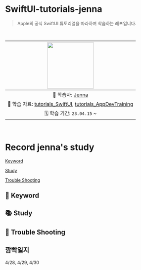 # SwiftUI-tutorials-jenna

> Apple의 공식 SwiftUI 튜토리얼을 따라하며 학습하는 레포입니다.

<br>

|<img src="https://avatars.githubusercontent.com/u/67406889?v=4" width=150>|
|:---:|
|🍏 학습자: [Jenna](https://github.com/ueunli)|
|🔗 학습 자료: [tutorials_SwiftUI](https://developer.apple.com/tutorials/swiftui), [tutorials_AppDevTraining](https://developer.apple.com/tutorials/app-dev-training)|
|🗓️ 학습 기간: `23.04.15` ~ |

<br>

# Record jenna's study

[Keyword](#-keyword)

[Study](#-study)

[Trouble Shooting](#-trouble-shooting)

## 🔑 Keyword

## 📚 Study

## 🏀 Trouble Shooting

## 깜빡일지
4/28, 4/29, 4/30
